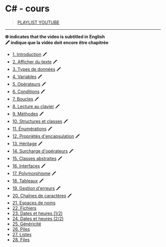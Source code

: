 # C# - cours

> [PLAYLIST YOUTUBE](https://www.youtube.com/playlist?list=PLrSOXFDHBtfGBHAMEg9Om9nF_7R7h5mO7)

---

**🌐 indicates that the video is subtitled in English**<br>
**🖍 indique que la vidéo doit encore être chapitrée**

+ [1. Introduction](https://www.youtube.com/watch?v=uHUkndqnHAg) 🖍
+ [2. Afficher du texte](https://www.youtube.com/watch?v=T1ghHTJtdGQ) 🖍
+ [3. Types de données](https://www.youtube.com/watch?v=T4D2a2gbxYc) 🖍
+ [4. Variables](https://www.youtube.com/watch?v=Ssu2rZUZY64) 🖍
+ [5. Opérateurs](https://www.youtube.com/watch?v=9zUUp3HOtxo) 🖍
+ [6. Conditions](https://www.youtube.com/watch?v=QkOUHfTVXEI) 🖍
+ [7. Boucles](https://www.youtube.com/watch?v=1-Gnxzr5Neo) 🖍
+ [8. Lecture au clavier](https://www.youtube.com/watch?v=qqx6uARSewY) 🖍
+ [9. Méthodes](https://www.youtube.com/watch?v=nKmPXDdfA3s) 🖍
+ [10. Structures et classes](https://www.youtube.com/watch?v=tCM63nMetaU) 🖍
+ [11. Énumérations](https://www.youtube.com/watch?v=Ux5xvUByCjk) 🖍
+ [12. Propriétés d'encapsulation](https://www.youtube.com/watch?v=NgSBm1mIRZE) 🖍
+ [13. Héritage](https://www.youtube.com/watch?v=8-GMvozd1dE) 🖍
+ [14. Surcharge d'opérateurs](https://www.youtube.com/watch?v=kkKEDdZHqqU) 🖍
+ [15. Classes abstraites](https://www.youtube.com/watch?v=WUtyBlkr6UA) 🖍
+ [16. Interfaces](https://www.youtube.com/watch?v=VtNvfpkFXYA) 🖍
+ [17. Polymorphisme](https://www.youtube.com/watch?v=pUH4wBJ1PT0) 🖍
+ [18. Tableaux](https://www.youtube.com/watch?v=1FgKfbNBH6Y) 🖍
+ [19. Gestion d'erreurs](https://www.youtube.com/watch?v=eQrZVi6AXHo) 🖍
+ [20. Chaînes de caractères](https://www.youtube.com/watch?v=5nK49CWxpDc) 🖍
+ [21. Espaces de noms](https://www.youtube.com/watch?v=rM5BbdxR9pk)
+ [22. Fichiers](https://www.youtube.com/watch?v=R_X_nusMKgM)
+ [23. Dates et heures (1/2)](https://www.youtube.com/watch?v=i8dqXQpXs5w)
+ [24. Dates et heures (2/2)](https://www.youtube.com/watch?v=9E42GFO1bVs)
+ [25. Généricité](https://www.youtube.com/watch?v=39BlqHYxDFo)
+ [26. Piles](https://www.youtube.com/watch?v=HZjKa5wJM30)
+ [27. Listes](https://www.youtube.com/watch?v=IXK-6hTZy0g)
+ [28. Files](https://www.youtube.com/watch?v=Liv9TIVAK6A)
